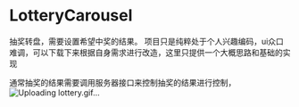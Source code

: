 # LotteryCarousel
抽奖转盘，需要设置希望中奖的结果。
项目只是纯粹处于个人兴趣编码，ui众口难调，可以下载下来根据自身需求进行改造，这里只提供一个大概思路和基础的实现

通常抽奖的结果需要调用服务器接口来控制抽奖的结果进行控制，
![Uploading lottery.gif…]()
